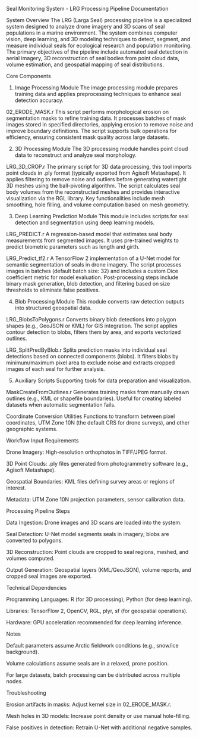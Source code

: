 Seal Monitoring System - LRG Processing Pipeline Documentation

System Overview
The LRG (Larga Seal) processing pipeline is a specialized system designed to analyze drone imagery and 3D scans of seal populations in a marine environment. The system combines computer vision, deep learning, and 3D modeling techniques to detect, segment, and measure individual seals for ecological research and population monitoring. The primary objectives of the pipeline include automated seal detection in aerial imagery, 3D reconstruction of seal bodies from point cloud data, volume estimation, and geospatial mapping of seal distributions.

Core Components

1. Image Processing Module
The image processing module prepares training data and applies preprocessing techniques to enhance seal detection accuracy.

02_ERODE_MASK.r
This script performs morphological erosion on segmentation masks to refine training data. It processes batches of mask images stored in specified directories, applying erosion to remove noise and improve boundary definitions. The script supports bulk operations for efficiency, ensuring consistent mask quality across large datasets.

2. 3D Processing Module
The 3D processing module handles point cloud data to reconstruct and analyze seal morphology.

LRG_3D_CROP.r
The primary script for 3D data processing, this tool imports point clouds in .ply format (typically exported from Agisoft Metashape). It applies filtering to remove noise and outliers before generating watertight 3D meshes using the ball-pivoting algorithm. The script calculates seal body volumes from the reconstructed meshes and provides interactive visualization via the RGL library. Key functionalities include mesh smoothing, hole filling, and volume computation based on mesh geometry.

3. Deep Learning Prediction Module
This module includes scripts for seal detection and segmentation using deep learning models.

LRG_PREDICT.r
A regression-based model that estimates seal body measurements from segmented images. It uses pre-trained weights to predict biometric parameters such as length and girth.

LRG_Predict_tf2.r
A TensorFlow 2 implementation of a U-Net model for semantic segmentation of seals in drone imagery. The script processes images in batches (default batch size: 32) and includes a custom Dice coefficient metric for model evaluation. Post-processing steps include binary mask generation, blob detection, and filtering based on size thresholds to eliminate false positives.

4. Blob Processing Module
This module converts raw detection outputs into structured geospatial data.

LRG_BlobsToPolygons.r
Converts binary blob detections into polygon shapes (e.g., GeoJSON or KML) for GIS integration. The script applies contour detection to blobs, filters them by area, and exports vectorized outlines.

LRG_SplitPredByBlob.r
Splits prediction masks into individual seal detections based on connected components (blobs). It filters blobs by minimum/maximum pixel area to exclude noise and extracts cropped images of each seal for further analysis.

5. Auxiliary Scripts
Supporting tools for data preparation and visualization.

MaskCreateFromOutlines.r
Generates training masks from manually drawn outlines (e.g., KML or shapefile boundaries). Useful for creating labeled datasets when automatic segmentation fails.

Coordinate Conversion Utilities
Functions to transform between pixel coordinates, UTM Zone 10N (the default CRS for drone surveys), and other geographic systems.

Workflow Input Requirements

Drone Imagery: High-resolution orthophotos in TIFF/JPEG format.

3D Point Clouds: .ply files generated from photogrammetry software (e.g., Agisoft Metashape).

Geospatial Boundaries: KML files defining survey areas or regions of interest.

Metadata: UTM Zone 10N projection parameters, sensor calibration data.

Processing Pipeline Steps

Data Ingestion: Drone images and 3D scans are loaded into the system.

Seal Detection: U-Net model segments seals in imagery; blobs are converted to polygons.

3D Reconstruction: Point clouds are cropped to seal regions, meshed, and volumes computed.

Output Generation: Geospatial layers (KML/GeoJSON), volume reports, and cropped seal images are exported.

Technical Dependencies

Programming Languages: R (for 3D processing), Python (for deep learning).

Libraries: TensorFlow 2, OpenCV, RGL, plyr, sf (for geospatial operations).

Hardware: GPU acceleration recommended for deep learning inference.

Notes

Default parameters assume Arctic fieldwork conditions (e.g., snow/ice background).

Volume calculations assume seals are in a relaxed, prone position.

For large datasets, batch processing can be distributed across multiple nodes.

Troubleshooting

Erosion artifacts in masks: Adjust kernel size in 02_ERODE_MASK.r.

Mesh holes in 3D models: Increase point density or use manual hole-filling.

False positives in detection: Retrain U-Net with additional negative samples.
